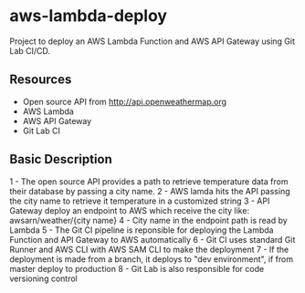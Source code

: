# aws-lambda-deploy
Project to deploy an AWS Lambda Function and AWS API Gateway using Git Lab CI/CD.

## Resources
* Open source API from http://api.openweathermap.org
* AWS Lambda
* AWS API Gateway
* Git Lab CI

## Basic Description
1 - The open source API provides a path to retrieve temperature data from their database by passing a city name.
2 - AWS lamda hits the API passing the city name to retrieve it temperature in a customized string
3 - API Gateway deploy an endpoint to AWS which receive the city like: awsarn<my-deploymen>/weather/{city name}
4 - City name in the endpoint path is read by Lambda
5 - The Git CI pipeline is reponsible for deploying the Lambda Function and API Gateway to AWS automatically
6 - Git CI uses standard Git Runner and AWS CLI with AWS SAM CLI to make the deployment
7 - If the deployment is made from a branch, it deploys to "dev environment", if from master deploy to production
8 - Git Lab is also responsible for code versioning control

